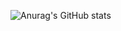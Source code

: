 ![Anurag's GitHub stats](https://github-readme-stats.vercel.app/api?username=gabrielgx&hide=contribs,prs)

